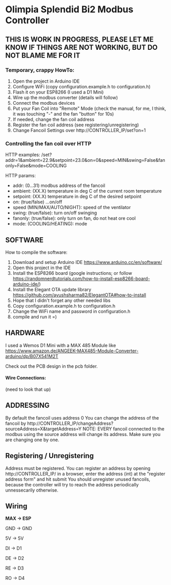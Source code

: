 # Olimpia Splendid Bi2 Modbus Controller

## THIS IS WORK IN PROGRESS, PLEASE LET ME KNOW IF THINGS ARE NOT WORKING, BUT DO NOT BLAME ME FOR IT

### Temporary, crappy HowTo:

1. Open the project in Arduino IDE
2. Configure WiFi (copy configuration.example.h to configuration.h)
3. Flash it on your ESP8266 (I used a D1 Mini)
4. Wire up the modbus converter (details will follow)
5. Connect the modbus devices
6. Put your Fan Coil into "Remote" Mode (check the manual, for me, I think, it was touching "-" and the fan "button" for 10s)
7. If needed, change the fan coil address
8. Register the fan coil address (see registering/unregistering)
9. Change Fancoil Settings over http://CONTROLLER_IP/set?on=1

### Controlling the fan coil over HTTP

HTTP examples:
/set?addr=1&ambient=22.9&setpoint=23.0&on=0&speed=MIN&swing=False&fanonly=False&mode=COOLING


HTTP params:
- addr: (0...31) modbus address of the fancoil
- ambient: (XX.X) temperature in deg C of the current room temperature
- setpoint: (XX.X) temperature in deg C of the desired setpoint
- on: (true/false) ...on/off
- speed (MIN/MAX/AUTO/NIGHT): speed of the ventilator
- swing: (true/false): turn on/off swinging
- fanonly: (true/false): only turn on fan, do not heat ore cool
- mode: (COOLING/HEATING): mode
## SOFTWARE

How to compile the software:

1. Download and setup Arduino IDE https://www.arduino.cc/en/software/
2. Open this project in the IDE
3. Install the ESP8266 board (google instructions; or follow https://randomnerdtutorials.com/how-to-install-esp8266-board-arduino-ide/)
4. Install the Elegant OTA update library https://github.com/ayushsharma82/ElegantOTA#how-to-install
5. Hope that I didn't forget any other needed libs
6. Copy configuration.example.h to configuration.h
7. Change the WiFi name and password in configuration.h
8. compile and run it =)

## HARDWARE

I used a Wemos D1 Mini with a MAX 485 Module like https://www.amazon.de/ANGEEK-MAX485-Module-Converter-arduino/dp/B07X541M2T

Check out the PCB design in the pcb folder.


#### Wire Connections:

(need to look that up)


## ADDRESSING

By default the fancoil uses address 0
You can change the address of the fancoil by http://CONTROLLER_IP/changeAddress?sourceAddress=X&targetAddress=Y
NOTE: EVERY fancoil connected to the modbus using the source address will change its address. Make sure you are changing one by one.

## Registering / Unregistering

Address must be registered. You can register an address by opening http://CONTROLLER_IP/ in a browser, enter the address (int) at the "register address form" and hit submit
You should unregister unused fancoils, because the controller will try to reach the address periodically unnessecarily otherwise.

## Wiring
**MAX -> ESP**

GND -> GND

5V -> 5V

DI -> D1

DE -> D2

RE -> D3

RO -> D4
